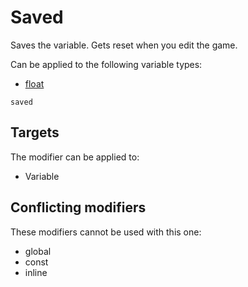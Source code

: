 # Saved

Saves the variable. Gets reset when you edit the game.

Can be applied to the following variable types:
- [float](/MdDocs/Types/Float.md)

```
saved
```

## Targets

The modifier can be applied to:
 - Variable

## Conflicting modifiers

These modifiers cannot be used with this one:
 - global
 - const
 - inline

